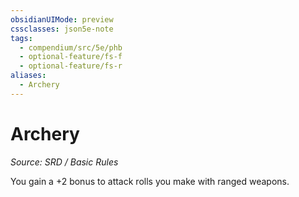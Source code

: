 ```yaml
---
obsidianUIMode: preview
cssclasses: json5e-note
tags:
  - compendium/src/5e/phb
  - optional-feature/fs-f
  - optional-feature/fs-r
aliases:
  - Archery
---
```

# Archery
*Source: SRD / Basic Rules* 

You gain a +2 bonus to attack rolls you make with ranged weapons.